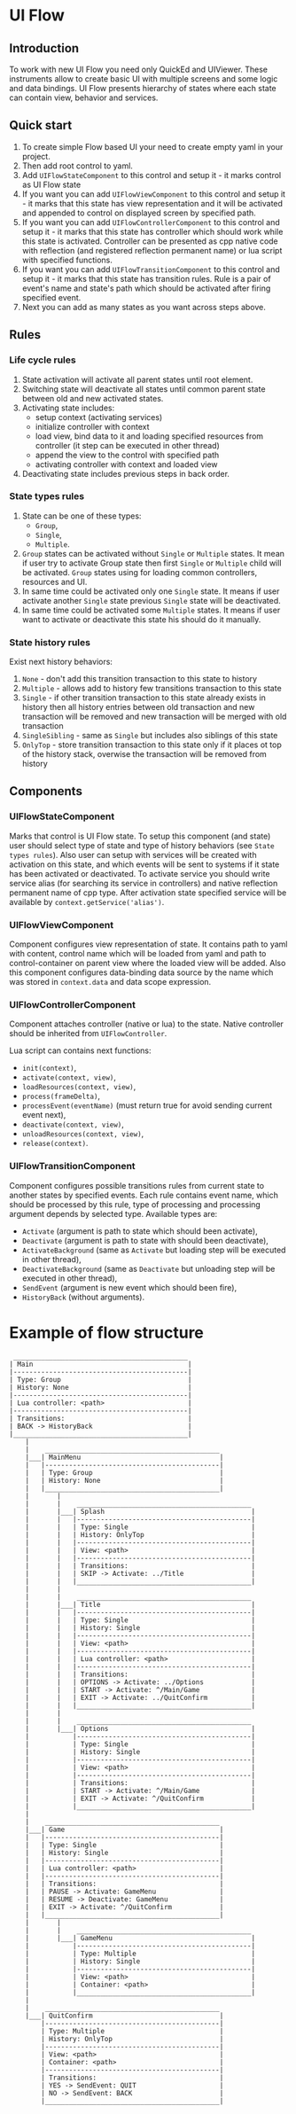 # UI Flow

## Introduction

To work with new UI Flow you need only QuickEd and UIViewer. These instruments allow to create basic UI with multiple screens and some logic and data bindings. UI Flow presents hierarchy of states where each state can contain view, behavior and services.

## Quick start

1. To create simple Flow based UI your need to create empty yaml in your project.
2. Then add root control to yaml.
3. Add `UIFlowStateComponent` to this control and setup it - it marks control as UI Flow state
4. If you want you can add `UIFlowViewComponent` to this control and setup it - it marks that this state has view representation and it will be activated and appended to control on displayed screen by specified path.
5. If you want you can add `UIFlowControllerComponent` to this control and setup it - it marks that this state has controller which should work while this state is activated. Controller can be presented as cpp native code with reflection (and registered reflection permanent name) or lua script with specified functions.
6. If you want you can add `UIFlowTransitionComponent` to this control and setup it - it marks that this state has transition rules. Rule is a pair of event's name and state's path which should be activated after firing specified event.
7. Next you can add as many states as you want across steps above.

## Rules

### Life cycle rules

1. State activation will activate all parent states until root element.
2. Switching state will deactivate all states until common parent state between old and new activated states.
3. Activating state includes:
    - setup context (activating services)
    - initialize controller with context
    - load view, bind data to it and loading specified resources from controller (it step can be executed in other thread)
    - append the view to the control with specified path
    - activating controller with context and loaded view
4. Deactivating state includes previous steps in back order.

### State types rules

1. State can be one of these types:
    - `Group`, 
    - `Single`, 
    - `Multiple`.
2. `Group` states can be activated without `Single` or `Multiple` states. It mean if user try to activate Group state then first `Single` or `Multiple` child will be activated. `Group` states using for loading common controllers, resources and UI.
3. In same time could be activated only one `Single` state. It means if user activate another `Single` state previous `Single` state will be deactivated.
4. In same time could be activated some `Multiple` states. It means if user want to activate or deactivate this state his should do it manually.

### State history rules

Exist next history behaviors:
1. `None` - don't add this transition transaction to this state to history
2. `Multiple` - allows add to history few transitions transaction to this state
3. `Single` - if other transition transaction to this state already exists in history then all history entries between old transaction and new transaction will be removed and new transaction will be merged with old transaction
4. `SingleSibling` - same as `Single` but includes also siblings of this state
5. `OnlyTop` - store transition transaction to this state only if it places ot top of the history stack, overwise the transaction will be removed from history

## Components

### UIFlowStateComponent

Marks that control is UI Flow state. To setup this component (and state) user should select type of state and type of history behaviors (see `State types rules`). Also user can setup with services will be created with activation on this state, and which events will be sent to systems if it state has been activated or deactivated. To activate service you should write service alias (for searching its service in controllers) and native reflection permanent name of cpp type. After activation state specified service will be available by `context.getService('alias')`.

### UIFlowViewComponent

Component configures view representation of state. It contains path to yaml with content, control name which will be loaded from yaml and path to control-container on parent view where the loaded view will be added. Also this component configures data-binding data source by the name which was stored in `context.data` and data scope expression.

### UIFlowControllerComponent

Component attaches controller (native or lua) to the state. Native controller should be inherited from `UIFlowController`.

Lua script can contains next functions:
- `init(context)`,
- `activate(context, view)`,
- `loadResources(context, view)`,
- `process(frameDelta)`,
- `processEvent(eventName)` (must return true for avoid sending current event next),
- `deactivate(context, view)`,
- `unloadResources(context, view)`,
- `release(context)`.

### UIFlowTransitionComponent

Component configures possible transitions rules from current state to another states by specified events. Each rule contains event name, which should be processed by this rule, type of processing and processing argument depends by selected type.
Available types are:
- `Activate` (argument is path to state which should been activate),
- `Deactivate` (argument is path to state with should been deactivate),
- `ActivateBackground` (same as `Activate` but loading step will be executed in other thread),
- `DeactivateBackground` (same as `Deactivate` but unloading step will be executed in other thread),
- `SendEvent` (argument is new event which should been fire),
- `HistoryBack` (without arguments).

# Example of flow structure

```
 ____________________________________________
| Main                                       |
|--------------------------------------------|
| Type: Group                                |
| History: None                              |
|--------------------------------------------|
| Lua controller: <path>                     |
|--------------------------------------------|
| Transitions:                               |
| BACK -> HistoryBack                        |
|____________________________________________|
    |
    |    ____________________________________________
    |___| MainMenu                                   |
    |   |--------------------------------------------|
    |   | Type: Group                                |
    |   | History: None                              |
    |   |____________________________________________|
    |       |
    |       |    ____________________________________________
    |       |___| Splash                                     |
    |       |   |--------------------------------------------|
    |       |   | Type: Single                               |
    |       |   | History: OnlyTop                           |
    |       |   |--------------------------------------------|
    |       |   | View: <path>                               |
    |       |   |--------------------------------------------|
    |       |   | Transitions:                               |
    |       |   | SKIP -> Activate: ../Title                 |
    |       |   |____________________________________________|
    |       |
    |       |    ____________________________________________
    |       |___| Title                                      |
    |       |   |--------------------------------------------|
    |       |   | Type: Single                               |
    |       |   | History: Single                            |
    |       |   |--------------------------------------------|
    |       |   | View: <path>                               |
    |       |   |--------------------------------------------|
    |       |   | Lua controller: <path>                     |
    |       |   |--------------------------------------------|
    |       |   | Transitions:                               |
    |       |   | OPTIONS -> Activate: ../Options            |
    |       |   | START -> Activate: ^/Main/Game             |
    |       |   | EXIT -> Activate: ../QuitConfirm           |
    |       |   |____________________________________________|
    |       |
    |       |    ____________________________________________
    |       |___| Options                                    |
    |           |--------------------------------------------|
    |           | Type: Single                               |
    |           | History: Single                            |
    |           |--------------------------------------------|
    |           | View: <path>                               |
    |           |--------------------------------------------|
    |           | Transitions:                               |
    |           | START -> Activate: ^/Main/Game             |
    |           | EXIT -> Activate: ^/QuitConfirm            |
    |           |____________________________________________|
    |
    |    ____________________________________________
    |___| Game                                       |
    |   |--------------------------------------------|
    |   | Type: Single                               |
    |   | History: Single                            |
    |   |--------------------------------------------|
    |   | Lua controller: <path>                     |
    |   |--------------------------------------------|
    |   | Transitions:                               |
    |   | PAUSE -> Activate: GameMenu                |
    |   | RESUME -> Deactivate: GameMenu             |
    |   | EXIT -> Activate: ^/QuitConfirm            |
    |   |____________________________________________|
    |       |
    |       |    ____________________________________________
    |       |___| GameMenu                                   |
    |           |--------------------------------------------|
    |           | Type: Multiple                             |
    |           | History: Single                            |
    |           |--------------------------------------------|
    |           | View: <path>                               |
    |           | Container: <path>                          |
    |           |____________________________________________|
    |
    |    ____________________________________________
    |___| QuitConfirm                                |
        |--------------------------------------------|
        | Type: Multiple                             |
        | History: OnlyTop                           |
        |--------------------------------------------|
        | View: <path>                               |
        | Container: <path>                          |
        |--------------------------------------------|
        | Transitions:                               |
        | YES -> SendEvent: QUIT                     |
        | NO -> SendEvent: BACK                      |
        |____________________________________________|
```